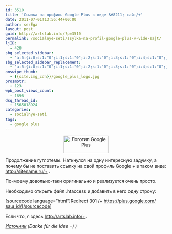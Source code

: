 ```yaml
---
id: 3510
title: 'Ссылка на профиль Google Plus в виде &#8211; сайт/+'
date: 2011-07-01T13:56:44+00:00
author: serEga
layout: post
guid: http://artslab.info/?p=3510
permalink: /socialnye-seti/ssylka-na-profil-google-plus-v-vide-sajt/
ljID:
  - 428
sbg_selected_sidebar:
  - 'a:5:{i:0;s:1:"0";i:1;s:1:"0";i:2;s:1:"0";i:3;s:1:"0";i:4;s:1:"0";}'
sbg_selected_sidebar_replacement:
  - 'a:5:{i:0;s:1:"0";i:1;s:1:"0";i:2;s:1:"0";i:3;s:1:"0";i:4;s:1:"0";}'
onswipe_thumb:
  - {{site.img_cdn}}/google_plus_logo.jpg
prosmotr:
  - 123
wpb_post_views_count:
  - 1698
dsq_thread_id:
  - 1565018924
categories:
  - socialnye-seti
tags:
  - google plus
---
```

<center>
  <a href="{{site.img_cdn}}/google_plus_logo.jpg"><img src="{{site.img_cdn}}/google_plus_logo.jpg" alt="Логотип Google Plus" title="google_plus_logo" width="140" height="54" class="alignnone size-full wp-image-3513" /></a>
</center>

Продолжение гуглотемы. Наткнулся на одну интересную задумку, а почему бы не поставить ссылку на свой профиль Google + в таком виде: http://sitename.ru/+ .

По-моему довольно-таки оригинально и реализуется очень просто.

Необходимо открыть файл .htaccess и добавить в него одну строку:

[sourcecode language=&#8221;html&#8221;]Redirect 301 /+ https://plus.google.com/ваш_id/[/sourcecode]

Если что, я здесь <http://artslab.info/+>.

_[Источник](http://www.eisy.eu/trend-google-plus-profile-als-verlinken/) (Danke f&uuml;r die Idee =) )_